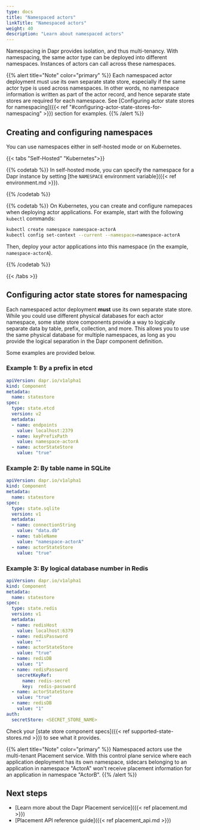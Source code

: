 ```yaml
---
type: docs
title: "Namespaced actors"
linkTitle: "Namespaced actors"
weight: 40
description: "Learn about namespaced actors"
---
```



Namespacing in Dapr provides isolation, and thus multi-tenancy. With namespacing, the same actor type can be deployed into different namespaces. Instances of actors can call across these namespaces. 

{{% alert title="Note" color="primary" %}}
Each namespaced actor deployment must use its own separate state store, especially if the same actor type is used across namespaces. In other words, no namespace information is written as part of the actor record, and hence separate state stores are required for each namespace. See [Configuring actor state stores for namespacing]({{< ref "#configuring-actor-state-stores-for-namespacing" >}}) section for examples.
{{% /alert %}}

## Creating and configuring namespaces

You can use namespaces either in self-hosted mode or on Kubernetes.

{{< tabs "Self-Hosted" "Kubernetes">}}

{{% codetab %}}
In self-hosted mode, you can specify the namespace for a Dapr instance by setting [the `NAMESPACE` environment variable]({{< ref environment.md >}}).

{{% /codetab %}}

{{% codetab %}}
On Kubernetes, you can create and configure namepaces when deploying actor applications. For example, start with the following `kubectl` commands:

```bash
kubectl create namespace namespace-actorA
kubectl config set-context --current --namespace=namespace-actorA
```

Then, deploy your actor applications into this namespace (in the example, `namespace-actorA`).

{{% /codetab %}}

{{< /tabs >}}

## Configuring actor state stores for namespacing

Each namespaced actor deployment **must** use its own separate state store. While you could use different physical databases for each actor namespace, some state store components provide a way to logically separate data by table, prefix, collection, and more. This allows you to use the same physical database for multiple namespaces, as long as you provide the logical separation in the Dapr component definition.

Some examples are provided below.

### Example 1: By a prefix in etcd

```yaml
apiVersion: dapr.io/v1alpha1
kind: Component
metadata:
  name: statestore
spec:
  type: state.etcd
  version: v2
  metadata:
  - name: endpoints
    value: localhost:2379
  - name: keyPrefixPath
    value: namespace-actorA
  - name: actorStateStore
    value: "true"
```

### Example 2: By table name in SQLite

```yaml
apiVersion: dapr.io/v1alpha1
kind: Component
metadata:
  name: statestore
spec:
  type: state.sqlite
  version: v1
  metadata:
  - name: connectionString
    value: "data.db"
  - name: tableName
    value: "namespace-actorA"
  - name: actorStateStore
    value: "true"
```

### Example 3: By logical database number in Redis

```yaml
apiVersion: dapr.io/v1alpha1
kind: Component
metadata:
  name: statestore
spec:
  type: state.redis
  version: v1
  metadata:
  - name: redisHost
    value: localhost:6379
  - name: redisPassword
    value: ""
  - name: actorStateStore
    value: "true"
  - name: redisDB
    value: "1"
  - name: redisPassword
    secretKeyRef:
      name: redis-secret
      key:  redis-password
  - name: actorStateStore
    value: "true"
  - name: redisDB
    value: "1"
auth:
  secretStore: <SECRET_STORE_NAME>
```

Check your [state store component specs]({{< ref supported-state-stores.md >}}) to see what it provides.

{{% alert title="Note" color="primary" %}}
Namespaced actors use the multi-tenant Placement service. With this control plane service where each application deployment has its own namespace, sidecars belonging to an application in namespace "ActorA" won't receive placement information for an application in namespace "ActorB".
{{% /alert %}}

## Next steps
- [Learn more about the Dapr Placement service]({{< ref placement.md >}})
- [Placement API reference guide]({{< ref placement_api.md >}})